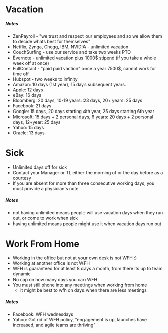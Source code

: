 # Vacation


##### Notes
  - ZenPayroll - "we trust and respect our employees and so we allow them to decide whats best for themselves"
  - Netflix, Zynga, Chegg, IBM, NVIDIA - unlimited vacation 
  - CouchSurfing - use our service and take two weeks PTO
  - Evernote - unlimited vacation plus 1000$ stipend (if you take a whole week off at once) 
  - FullContact - "paid paid vaction" once a year 7500$, cannot work for time off
  - Hubspot - two weeks to infinity 
  - Amazon: 10 days (1st year), 15 days subsequent years.
  - Apple: 12 days
  - eBay: 16 days
  - Bloomberg: 20 days, 10-19 years: 23 days, 20+ years: 25 days
  - Facebook: 21 days
  - Google: 15 days, 20 days starting 4th year, 25 days starting 6th year
  - Microsoft: 15 days + 2 personal days, 6 years: 20 days + 2 personal days, 12+year: 25 days
  - Yahoo: 15 days
  - Oracle: 13 days
  
# Sick
  - Unlimited days off for sick
  - Contact your Manager or TL either the morning of or the day before as a courtesy 
  - If you are absent for more than three consecutive working days, you must provide a physician's note
  
##### Notes
  - not having unlimited means people will use vacation days when they run out, or come to work when sick
  - having unlimited means people might use it when vacation days run out
  

# Work From Home

  - Working in the office but not at your own desk is not WFH :)
  - Working at another office is not WFH
  - WFH is guaranteed for at least 8 days a month, from there its up to team dynamic
  - No cap on how many days you can WFH
  - You must still phone into any meetings when working from home
    - it might be best to wfh on days when there are less meetings 
  
##### Notes
  
  - Facebook: WFH wednesdays
  - Yahoo: Got rid of WFH policy, "engagement is up, launches have increased, and agile teams are thriving"
  
  
  
